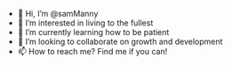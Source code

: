 - 👋 Hi, I’m @samManny
- 👀 I’m interested in living to the fullest
- 🌱 I’m currently learning how to be patient
- 💞️ I’m looking to collaborate on growth and development
- 📫 How to reach me? Find me if you can! 

<!---
samManny/samManny is a ✨ special ✨ repository because its `README.md` (this file) appears on your GitHub profile.
You can click the Preview link to take a look at your changes.
--->
